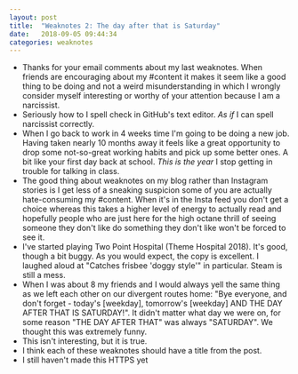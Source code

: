 ```yaml
---
layout: post
title:  "Weaknotes 2: The day after that is Saturday"
date:   2018-09-05 09:44:34
categories: weaknotes
---
```


* Thanks for your email comments about my last weaknotes. When friends are encouraging about my #content it makes it seem like a good thing to be doing and not a weird misunderstanding in which I wrongly consider myself interesting or worthy of your attention because I am a narcissist.
* Seriously how to I spell check in GitHub's text editor. *As if* I can spell narcissist correctly.
* When I go back to work in 4 weeks time I'm going to be doing a new job. Having taken nearly 10 months away it feels like a great opportunity to drop some not-so-great working habits and pick up some better ones. A bit like your first day back at school. *This is the year* I stop getting in trouble for talking in class.
* The good thing about weaknotes on my blog rather than Instagram stories is I get less of a sneaking suspicion some of you are actually hate-consuming my #content. When it's in the Insta feed you don't get a choice whereas this takes a higher level of energy to actually read and hopefully people who are just here for the high octane thrill of seeing someone they don't like do something they don't like won't be forced to see it.
* I've started playing Two Point Hospital (Theme Hospital 2018). It's good, though a bit buggy. As you would expect, the copy is excellent. I laughed aloud at "Catches frisbee 'doggy style'" in particular. Steam is still a mess.
* When I was about 8 my friends and I would always yell the same thing as we left each other on our divergent routes home: "Bye everyone, and don't forget - today's [weekday], tomorrow's [weekday] AND THE DAY AFTER THAT IS SATURDAY!". It didn't matter what day we were on, for some reason "THE DAY AFTER THAT" was always "SATURDAY". We thought this was extremely funny.
* This isn't interesting, but it is true.
* I think each of these weaknotes should have a title from the post.
* I still haven't made this HTTPS yet
